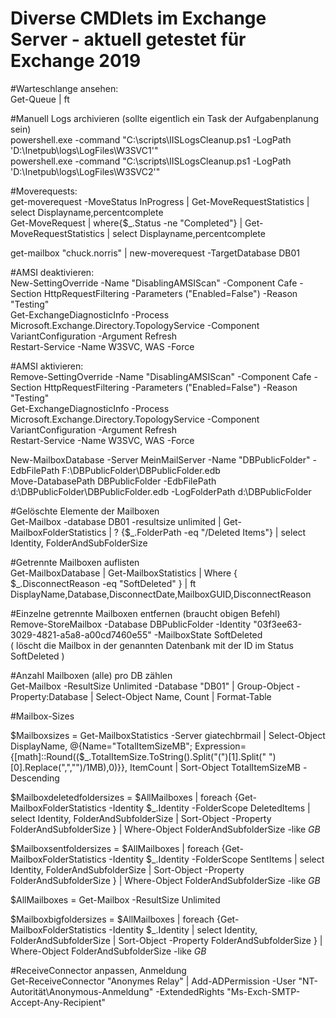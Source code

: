 # Diverse CMDlets im Exchange Server - aktuell getestet für Exchange 2019  

#Warteschlange ansehen:  
Get-Queue  | ft  

#Manuell Logs archivieren (sollte eigentlich ein Task der Aufgabenplanung sein)  
powershell.exe -command "C:\scripts\IISLogsCleanup.ps1 -LogPath 'D:\Inetpub\logs\LogFiles\W3SVC1'"  
powershell.exe -command "C:\scripts\IISLogsCleanup.ps1 -LogPath 'D:\Inetpub\logs\LogFiles\W3SVC2'"  


#Moverequests:  
get-moverequest -MoveStatus InProgress | Get-MoveRequestStatistics | select Displayname,percentcomplete  
Get-MoveRequest | where{$_.Status -ne "Completed"} | Get-MoveRequestStatistics | select Displayname,percentcomplete  

get-mailbox "chuck.norris" | new-moverequest -TargetDatabase DB01  


#AMSI deaktivieren:  
New-SettingOverride -Name "DisablingAMSIScan" -Component Cafe -Section HttpRequestFiltering -Parameters ("Enabled=False") -Reason "Testing"  
Get-ExchangeDiagnosticInfo -Process Microsoft.Exchange.Directory.TopologyService -Component VariantConfiguration -Argument Refresh  
Restart-Service -Name W3SVC, WAS -Force  

#AMSI aktivieren:  
Remove-SettingOverride -Name "DisablingAMSIScan" -Component Cafe -Section HttpRequestFiltering -Parameters ("Enabled=False") -Reason "Testing"  
Get-ExchangeDiagnosticInfo -Process Microsoft.Exchange.Directory.TopologyService -Component VariantConfiguration -Argument Refresh  
Restart-Service -Name W3SVC, WAS -Force  


New-MailboxDatabase -Server MeinMailServer -Name "DBPublicFolder" -EdbFilePath F:\DBPublicFolder\DBPublicFolder.edb  
Move-DatabasePath DBPublicFolder -EdbFilePath d:\DBPublicFolder\DBPublicFolder.edb -LogFolderPath d:\DBPublicFolder  


#Gelöschte Elemente der Mailboxen  
Get-Mailbox -database DB01 -resultsize unlimited | Get-MailboxFolderStatistics | ? {$_.FolderPath -eq "/Deleted Items"} | select Identity, FolderAndSubFolderSize  


#Getrennte Mailboxen auflisten  
Get-MailboxDatabase | Get-MailboxStatistics | Where { $_.DisconnectReason -eq "SoftDeleted" } | ft DisplayName,Database,DisconnectDate,MailboxGUID,DisconnectReason  

#Einzelne getrennte Mailboxen entfernen (braucht obigen Befehl)  
Remove-StoreMailbox -Database DBPublicFolder -Identity "03f3ee63-3029-4821-a5a8-a00cd7460e55" -MailboxState SoftDeleted  
( löscht die Mailbox in der genannten Datenbank mit der ID im Status SoftDeleted  )


#Anzahl Mailboxen (alle) pro DB zählen  
Get-Mailbox -ResultSize Unlimited -Database "DB01" | Group-Object -Property:Database | Select-Object Name, Count | Format-Table  


#Mailbox-Sizes  

$Mailboxsizes = Get-MailboxStatistics -Server giatechbrmail | Select-Object DisplayName, @{Name="TotalItemSizeMB"; Expression={[math]::Round(($_.TotalItemSize.ToString().Split("(")[1].Split(" ")[0].Replace(",","")/1MB),0)}}, ItemCount | Sort-Object TotalItemSizeMB -Descending  

$Mailboxdeletedfoldersizes = $AllMailboxes | foreach {Get-MailboxFolderStatistics -Identity $_.Identity -FolderScope DeletedItems | select Identity, FolderAndSubfolderSize | Sort-Object -Property FolderAndSubfolderSize } | Where-Object FolderAndSubfolderSize -like *GB*  

$Mailboxsentfoldersizes = $AllMailboxes | foreach {Get-MailboxFolderStatistics -Identity $_.Identity -FolderScope SentItems | select Identity, FolderAndSubfolderSize | Sort-Object -Property FolderAndSubfolderSize } | Where-Object FolderAndSubfolderSize -like *GB*  


$AllMailboxes = Get-Mailbox -ResultSize Unlimited  

$Mailboxbigfoldersizes = $AllMailboxes | foreach {Get-MailboxFolderStatistics -Identity $_.Identity | select Identity, FolderAndSubfolderSize | Sort-Object -Property FolderAndSubfolderSize } | Where-Object FolderAndSubfolderSize -like *GB*  

#ReceiveConnector anpassen, Anmeldung  
Get-ReceiveConnector "Anonymes Relay" | Add-ADPermission -User "NT-Autorität\Anonymous-Anmeldung" -ExtendedRights "Ms-Exch-SMTP-Accept-Any-Recipient"
